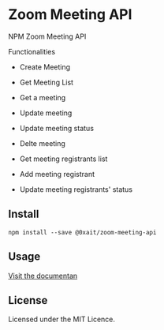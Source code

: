 # Zoom Meeting API

NPM Zoom Meeting API

Functionalities

- Create Meeting
- Get Meeting List
- Get a meeting
- Update meeting
- Update meeting status
- Delte meeting

- Get meeting registrants list
- Add meeting registrant
- Update meeting registrants' status

## Install

`npm install --save @0xait/zoom-meeting-api`

## Usage

[Visit the documentan](http://the-ai-team.github.io/docs)

## License

Licensed under the MIT Licence.
